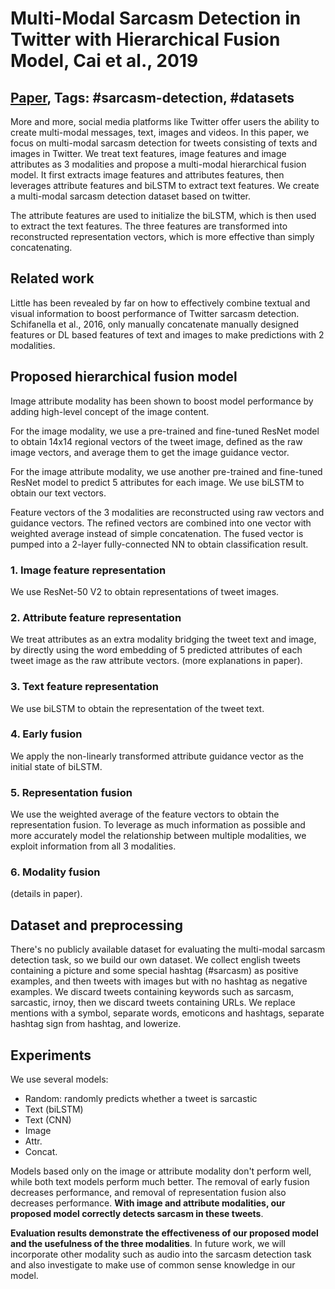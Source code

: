 # Multi-Modal Sarcasm Detection in Twitter with Hierarchical Fusion Model, Cai et al., 2019

## [Paper](https://www.aclweb.org/anthology/P19-1239/), Tags: \#sarcasm-detection, \#datasets

More and more, social media platforms like Twitter offer users the ability to create multi-modal messages, text, images and videos. In this paper, we focus on multi-modal sarcasm detection for tweets consisting of texts and images in Twitter. We treat text features, image features and image attributes as 3 modalities and propose a multi-modal hierarchical fusion model. It first extracts image features and attributes features, then leverages attribute features and biLSTM to extract text features. We create a multi-modal sarcasm detection dataset based on twitter.

The attribute features are used to initialize the biLSTM, which is then used to extract the text features. The three features are transformed into reconstructed representation vectors, which is more effective than simply concatenating.

## Related work

Little has been revealed by far on how to effectively combine textual and visual information to boost performance of Twitter sarcasm detection. Schifanella et al., 2016, only manually concatenate manually designed features or DL based features of text and images to make predictions with 2 modalities.

## Proposed hierarchical fusion model

Image attribute modality has been shown to boost model performance by adding high-level concept of the image content.

For the image modality, we use a pre-trained and fine-tuned ResNet model to obtain 14x14 regional vectors of the tweet image, defined as the raw image vectors, and average them to get the image guidance vector.

For the image attribute modality, we use another pre-trained and fine-tuned ResNet model to predict 5 attributes for each image. We use biLSTM to obtain our text vectors.

Feature vectors of the 3 modalities are reconstructed using raw vectors and guidance vectors. The refined vectors are combined into one vector with weighted average instead of simple concatenation. The fused vector is pumped into a 2-layer fully-connected NN to obtain classification result.

### 1. Image feature representation

We use ResNet-50 V2 to obtain representations of tweet images.

### 2. Attribute feature representation

We treat attributes as an extra modality bridging the tweet text and image, by directly using the word embedding of 5 predicted attributes of each tweet image as the raw attribute vectors. (more explanations in paper).

### 3. Text feature representation

We use biLSTM to obtain the representation of the tweet text.

### 4. Early fusion

We apply the non-linearly transformed attribute guidance vector as the initial state of biLSTM.

### 5. Representation fusion

We use the weighted average of the feature vectors to obtain the representation fusion. To leverage as much information as possible and more accurately model the relationship between multiple modalities, we exploit information from all 3 modalities.

### 6. Modality fusion

(details in paper).

## Dataset and preprocessing

There's no publicly available dataset for evaluating the multi-modal sarcasm detection task, so we build our own dataset. We collect english tweets containing a picture and some special hashtag (#sarcasm) as positive examples, and then tweets with images but with no hashtag as negative examples. We discard tweets containing keywords such as sarcasm, sarcastic, irnoy, then we discard tweets containing URLs. We replace mentions with a symbol, separate words, emoticons and hashtags, separate hashtag sign from hashtag, and lowerize.

## Experiments

We use several models:

* Random: randomly predicts whether a tweet is sarcastic
* Text (biLSTM)
* Text (CNN)
* Image
* Attr.
* Concat.

Models based only on the image or attribute modality don't perform well, while both text models perform much better. The removal of early fusion decreases performance, and removal of representation fusion also decreases performance. **With image and attribute modalities, our proposed model correctly detects sarcasm in these tweets**.

**Evaluation results demonstrate the effectiveness of our proposed model and the usefulness of the three modalities**. In future work, we will incorporate other modality such as audio into the sarcasm detection task and also investigate to make use of common sense knowledge in our model.

